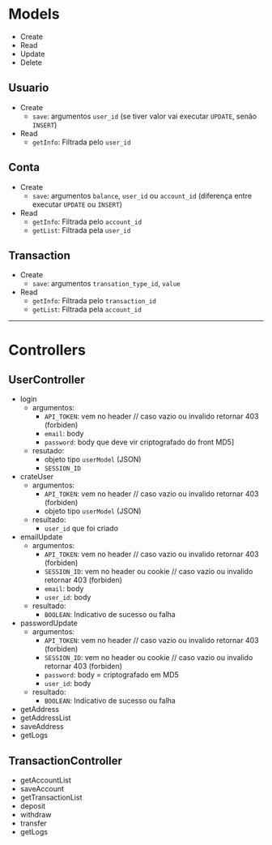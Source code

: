 # Models

* Create
* Read
* Update
* Delete


## Usuario

* Create
	* `save`: argumentos `user_id` (se tiver valor vai executar `UPDATE`, senão `INSERT`)
* Read
	* `getInfo`: Filtrada pelo `user_id`


## Conta    

* Create
	* `save`: argumentos `balance`, `user_id` ou `account_id` (diferença entre executar `UPDATE` ou `INSERT`)
* Read
	* `getInfo`: Filtrada pelo `account_id`
	* `getList`: Filtrada pela `user_id`

## Transaction

* Create
	* `save`: argumentos `transation_type_id`, `value`
* Read
	* `getInfo`: Filtrada pelo `transaction_id`
	* `getList`: Filtrada pela `account_id`

---

# Controllers

## UserController

* login
    * argumentos: 
        * `API_TOKEN`: vem no header // caso vazio ou invalido retornar 403 (forbiden) 
        * `email`: body
        * `password`: body que deve vir criptografado do front MD5]
    * resutado: 
        * objeto tipo `userModel` (JSON)
        * `SESSION_ID` 
* crateUser
    * argumentos:
        * `API_TOKEN`: vem no header // caso vazio ou invalido retornar 403 (forbiden)
        * objeto tipo `userModel` (JSON)
    * resultado:
        * `user_id` que foi criado
* emailUpdate
    * argumentos: 
        * `API_TOKEN`: vem no header // caso vazio ou invalido retornar 403 (forbiden)
        * `SESSION_ID`: vem no header ou cookie // caso vazio ou invalido retornar 403 (forbiden)
        * `email`: body
        * `user_id`: body
    * resultado:
        * `BOOLEAN`: Indicativo de sucesso ou falha
* passwordUpdate
    * argumentos: 
        * `API_TOKEN`: vem no header // caso vazio ou invalido retornar 403 (forbiden)
        * `SESSION_ID`: vem no header ou cookie // caso vazio ou invalido retornar 403 (forbiden)
        * `password`: body = criptografado em MD5
        * `user_id`: body
    * resultado:
        * `BOOLEAN`: Indicativo de sucesso ou falha
* getAddress
* getAddressList
* saveAddress
* getLogs
    
## TransactionController

* getAccountList
* saveAccount
* getTransactionList
* deposit
* withdraw
* transfer
* getLogs

